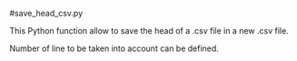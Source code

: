 #save_head_csv.py

This Python function allow to save the head of a .csv file in a new .csv file. 

Number of line to be taken into account can be defined. 